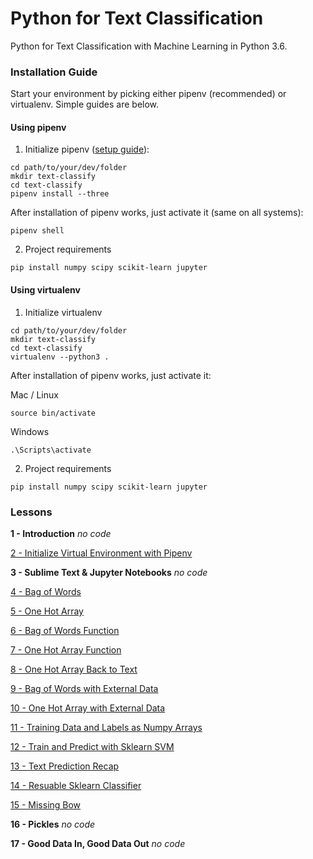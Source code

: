 # Python for Text Classification
Python for Text Classification with Machine Learning in Python 3.6.


### Installation Guide

Start your environment by picking either pipenv (recommended) or virtualenv. Simple guides are below.

#### Using pipenv
1. Initialize pipenv ([setup guide](https://www.codingforentrepreneurs.com/blog/pipenv-virtual-environments-for-python/)):
```
cd path/to/your/dev/folder
mkdir text-classify
cd text-classify
pipenv install --three
```
After installation of pipenv works, just activate it (same on all systems):
```
pipenv shell
```
2. Project requirements
```
pip install numpy scipy scikit-learn jupyter
```


#### Using virtualenv
1. Initialize virtualenv
```
cd path/to/your/dev/folder
mkdir text-classify
cd text-classify
virtualenv --python3 .
```
After installation of pipenv works, just activate it:

Mac / Linux
```
source bin/activate
```

Windows

```
.\Scripts\activate
```


2. Project requirements
```
pip install numpy scipy scikit-learn jupyter
```



### Lessons

**1 - Introduction** *no code* 

[2 - Initialize Virtual Environment with Pipenv](../../tree/88f220c1233415756595dad5d06dfa493bc3c270/)

**3 - Sublime Text & Jupyter Notebooks** *no code* 

[4 - Bag of Words](../../tree/1ce958d27f4f95e514bf9baaca8ab6c68978694e/)

[5 - One Hot Array](../../tree/bb15e274a737aa781f36a069475eab7a95f81e83/)

[6 - Bag of Words Function](../../tree/f383885c494322d6512b1dbb03fce0a00459d89a/)

[7 - One Hot Array Function](../../tree/7bae3de9be93bb877128a3e72cb631a193e6cd8e/)

[8 - One Hot Array Back to Text](../../tree/141b71745daaf216c1fd88526d4f11c920d33ba7/)

[9 - Bag of Words with External Data](../../tree/6e53d0e54de858d6c08d6b850db7b3c5a78f801c/)

[10 - One Hot Array with External Data](../../tree/abcb9e4c799db3878564fefdb151a3df60144c46/)

[11 - Training Data and Labels as Numpy Arrays](../../tree/056a6d4e962f68ac51cd0c70138f2ac6aa87dcf6/)

[12 - Train and Predict with Sklearn SVM](../../tree/ebec6a76e3939fd6e9bfa96e5546a7f1a71d4184/)

[13 - Text Prediction Recap](../../tree/4877549c1fa212254e217670731c578bbc90cf3c/)

[14 - Resuable Sklearn Classifier](../../tree/594451a60a6b5e1912456b33971da289f03012fc/)

[15 - Missing Bow](../../tree/30caa275489e2ffda564399ae69fc9f6bd760081/)

**16 - Pickles** *no code*

**17 - Good Data In, Good Data Out** *no code*
